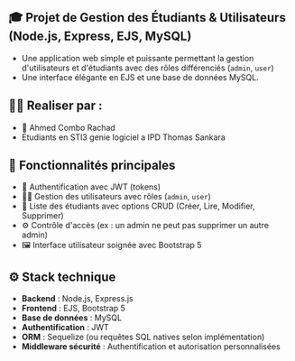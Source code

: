 ## 🎓 Projet de Gestion des Étudiants & Utilisateurs (Node.js, Express, EJS, MySQL)

- Une application web simple et puissante permettant la gestion d'utilisateurs et d'étudiants avec des rôles différenciés (`admin`, `user`)
- Une interface élégante en EJS et une base de données MySQL.

## 🧑‍💼 Realiser par :
- 👥 Ahmed Combo Rachad
- Etudiants en STI3 genie logiciel a IPD Thomas Sankara

## 📌 Fonctionnalités principales

- 🔐 Authentification avec JWT (tokens)
- 🧑‍💼 Gestion des utilisateurs avec rôles (`admin`, `user`)
- 👥 Liste des étudiants avec options CRUD (Créer, Lire, Modifier, Supprimer)
- ⚙️ Contrôle d'accès (ex : un admin ne peut pas supprimer un autre admin)
- 🖼️ Interface utilisateur soignée avec Bootstrap 5

## ⚙️ Stack technique

- **Backend** : Node.js, Express.js
- **Frontend** : EJS, Bootstrap 5
- **Base de données** : MySQL
- **Authentification** : JWT
- **ORM** : Sequelize (ou requêtes SQL natives selon implémentation)
- **Middleware sécurité** : Authentification et autorisation personnalisées
